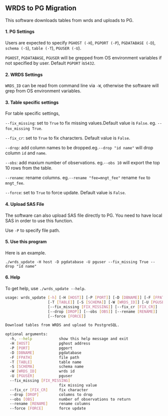 ## WRDS to PG Migration
This software downloads tables from wrds and uploads to PG.

#### 1. PG Settings
Users are expected to specify `PGHOST (-H`), `PGPORT (-P`), `PGDATABASE (-D`), `schema (-S`), `table (-T`), `PGUSER (-U`).

`PGHOST`, `PGDATABASE`, `PGUSER` will be grepped from OS environment variables if not specified by user. Default `PGPORT` is`5432`.

#### 2. WRDS Settings
`WRDS_ID` can be read from command line via `-W`, otherwise the software will grep from OS environment variables.

#### 3. Table specific settings
For table specific settings, 

`--fix_missing`: set to `True` to fix missing values.Default value is `False`. eg. `--fox_missing True`.

`--fix_cr`: set to `True` to fix characters. Default value is `False`.

`--drop`: add column names to be dropped.eg.`--drop "id name"` will drop column `id` and `name`.

`--obs`: add maxium number of observations. eg.`--obs 10` will export the top 10 rows from the table.

`--rename`: rename columns. eg.`--rename "fee=mngt_fee"` rename `fee` to `mngt_fee`.

`--force`: set to `True` to force update. Default value is `False`.

#### 4. Upload SAS File
The software can also upload SAS file directly to PG. You need to have local SAS in order to use this function.

Use `-P` to specify file path.

#### 5. Use this program
Here is an example.

`./wrds_update -H host -D pgdatabase -U pguser --fix_missing True --drop "id name"`

#### 6. Help
To get help, use `./wrds_update --help`.
```bash
usage: wrds_update [-h] [-H [HOST]] [-P [PORT]] [-D [DBNAME]] [-F [FPATH]]
                   [-T [TABLE]] [-S [SCHEMA]] [-W [WRDS_ID]] [-U [PGUSER]]
                   [--fix_missing [FIX_MISSING]] [--fix_cr [FIX_CR]]
                   [--drop [DROP]] [--obs [OBS]] [--rename [RENAME]]
                   [--force [FORCE]]

Download tables from WRDS and upload to PostgreSQL.

optional arguments:
  -h, --help            show this help message and exit
  -H [HOST]             pghost address
  -P [PORT]             pgport
  -D [DBNAME]           pgdatabase
  -F [FPATH]            file path
  -T [TABLE]            table name
  -S [SCHEMA]           schema name
  -W [WRDS_ID]          wrds id
  -U [PGUSER]           pguser
  --fix_missing [FIX_MISSING]
                        fix missing value
  --fix_cr [FIX_CR]     fix character
  --drop [DROP]         columns to drop
  --obs [OBS]           number of observations to return
  --rename [RENAME]     rename columns
  --force [FORCE]       force update
```
